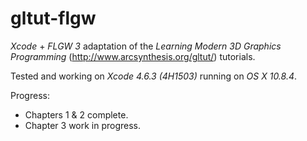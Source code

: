 gltut-flgw
==========

*Xcode* + *FLGW 3* adaptation of the *Learning Modern 3D Graphics Programming* (http://www.arcsynthesis.org/gltut/) tutorials.

Tested and working on *Xcode 4.6.3 (4H1503)* running on *OS X 10.8.4*.

Progress:
- Chapters 1 & 2 complete.
- Chapter 3 work in progress.
